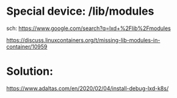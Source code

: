 # Special device: /lib/modules
sch: https://www.google.com/search?q=lxd+%2Flib%2Fmodules

https://discuss.linuxcontainers.org/t/missing-lib-modules-in-container/10959

# Solution:
https://www.adaltas.com/en/2020/02/04/install-debug-lxd-k8s/
